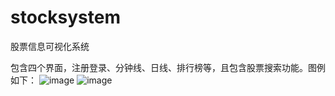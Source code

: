 # stocksystem
股票信息可视化系统

包含四个界面，注册登录、分钟线、日线、排行榜等，且包含股票搜索功能。图例如下：
![image](https://user-images.githubusercontent.com/30389941/175469916-8508c26f-6c0d-4c6e-8afa-411fe123e070.png)
![image](https://user-images.githubusercontent.com/30389941/175469946-109d2ed8-b3ea-424f-91ca-cdaf53f57cff.png)



